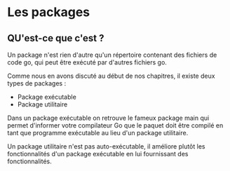 # Les packages
## QU'est-ce que c'est ?

Un package n'est rien d'autre qu'un répertoire contenant des fichiers de code go, qui peut être exécuté par d'autres fichiers go.

Comme nous en avons discuté au début de nos chapitres, il existe deux types de packages :

* Package exécutable
* Package utilitaire

Dans un package exécutable on retrouve le fameux package main qui permet d'informer votre compilateur Go que le paquet doit être compilé en tant que programme exécutable au lieu d'un package utilitaire.

Un package utilitaire n'est pas auto-exécutable, il améliore plutôt les fonctionnalités d'un package exécutable en lui fournissant des fonctionnalités.
